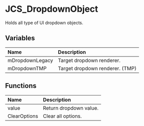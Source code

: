 # JCS_DropdownObject

Holds all type of UI dropdown objects.

## Variables

| Name            | Description                     |
|:----------------|:--------------------------------|
| mDropdownLegacy | Target dropdown renderer.       |
| mDropdownTMP    | Target dropdown renderer. (TMP) |

## Functions

| Name         | Description            |
|:-------------|:-----------------------|
| value        | Return dropdown value. |
| ClearOptions | Clear all options.     |
